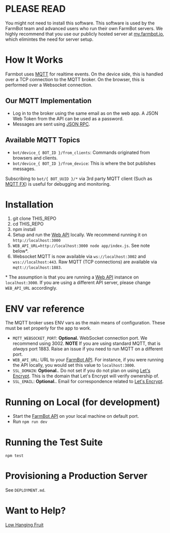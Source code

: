 # PLEASE READ

You might not need to install this software. This software is used by the FarmBot team and advanced users who run their own FarmBot servers. We highly recommend that you use our publicly hosted server at [my.farmbot.io](http://my.farmbot.io), which elimintes the need for server setup.

# How It Works

Farmbot uses [MQTT](https://en.wikipedia.org/wiki/MQTT) for realtime events. On the device side, this is handled over a TCP connection to the MQTT broker. On the browser, this is performed over a Websocket connection.

## Our MQTT Implementation

 * Log in to the broker using the same email as on the web app. A JSON Web Token from the API can be used as a password.
 * Messages are sent using [JSON RPC](https://en.wikipedia.org/wiki/JSON-RPC).

## Available MQTT Topics

 * `bot/device_{ BOT_ID }/from_clients`: Commands originated from browsers and clients.
 * `bot/device_{ BOT_ID }/from_device`: This is where the bot publishes messages.

Subscribing to `bot/{ BOT_UUID }/*` via 3rd party MQTT client (Such as [MQTT FX](http://mqttfx.jfx4ee.org/index.php/download)) is useful for debugging and monitoring.

# Installation

1. git clone THIS_REPO
2. cd THIS_REPO
3. npm install
4. Setup and run the [Web API](https://github.com/FarmBot/Farmbot-Web-API) locally. We recommend running it on `http://localhost:3000`
5. `WEB_API_URL=http://localhost:3000 node app/index.js`. See note below*.
6. Websocket MQTT is now available via `ws://localhost:3002` and `wss://localhost:443`.  Raw MQTT (TCP connections) are available via `mqtt://localhost:1883`. 

\* The assumption is that you are running a [Web API](https://github.com/FarmBot/Farmbot-Web-API) instance on `localhost:3000`. If you are using a different API server, please change `WEB_API_URL` accordingly.

# ENV var reference

The MQTT broker uses ENV vars as the main means of configuration. These must be set properly for the app to work.

 * `MQTT_WEBSOCKET_PORT`: **Optional.** WebSocket connection port. We recommend using 3002. **NOTE** If you are using standard MQTT, that is *always* port 1883. Raise an issue if you need to run MQTT on a different port.
 * `WEB_API_URL`: URL to your [FarmBot API](https://github.com/FarmBot/Farmbot-Web-API). For instance, if you were running the API locally, you would set this value to `localhost:3000`.
 * `SSL_DOMAIN`: **Optional.**. Do not set if you do not plan on using [Let's Encrypt](https://letsencrypt.org/). This is the domain that Let's Encrypt will verify ownership of.
 * `SSL_EMAIL`: **Optional.**. Email for correspondence related to [Let's Encrypt](https://letsencrypt.org/).

# Running on Local (for development)

 * Start the [FarmBot API](https://github.com/FarmBot/Farmbot-Web-API) on your local machine on default port.
 * Run `npm run dev`

# Running the Test Suite

`npm test`

# Provisioning a Production Server

See `DEPLOYMENT.md`.

# Want to Help?

[Low Hanging Fruit](https://github.com/FarmBot/mqtt-gateway/search?q=TODO&utf8=%E2%9C%93)